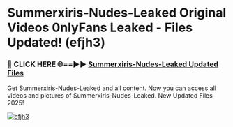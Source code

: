 # Summerxiris-Nudes-Leaked Original Videos 0nlyFans Leaked - Files Updated! (efjh3)

<h3>🔴 CLICK HERE 🌐==►► <a href="https://tinyurl.com/yc6ubb5a" rel="nofollow">Summerxiris-Nudes-Leaked Updated Files</a></h3>

Get Summerxiris-Nudes-Leaked and all content. Now you can access all videos and pictures of Summerxiris-Nudes-Leaked. New Updated Files 2025!

[![efjh3](https://i.imgur.com/7eu0CRL.gif)](https://tinyurl.com/yc6ubb5a)
